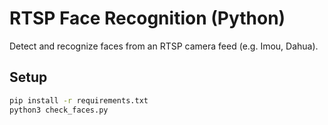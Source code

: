 # RTSP Face Recognition (Python)

Detect and recognize faces from an RTSP camera feed (e.g. Imou, Dahua).

## Setup

```bash
pip install -r requirements.txt
python3 check_faces.py